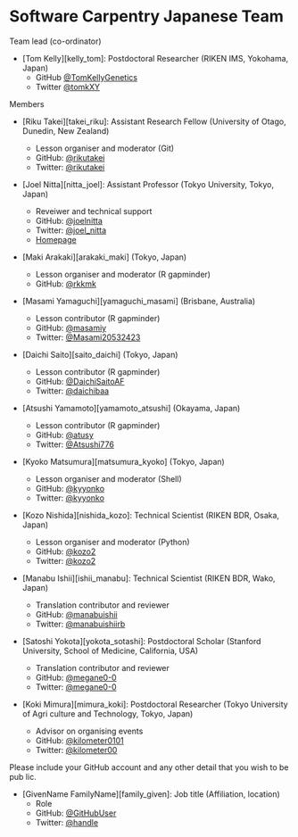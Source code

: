# Software Carpentry Japanese Team

Team lead (co-ordinator)

* [Tom Kelly][kelly_tom]: Postdoctoral Researcher (RIKEN IMS, Yokohama, Japan)
    * GitHub [@TomKellyGenetics](https://github.com/TomKellyGenetics)
    * Twitter [@tomkXY](https://twitter.com/tomkxy)

Members

* [Riku Takei][takei_riku]: Assistant Research Fellow
  (University of Otago, Dunedin, New Zealand)
  * Lesson organiser and moderator (Git)
  * GitHub: [@rikutakei](https://github.com/rikutakei)
  * Twitter: [@rikutakei](http://twitter.com/rikutakei)
  
* [Joel Nitta][nitta_joel]: Assistant Professor
  (Tokyo University, Tokyo, Japan)
  * Reveiwer and technical support
  * GitHub: [@joelnitta](https://github.com/joelnitta)
  * Twitter: [@joel_nitta](http://twitter.com/joel_nitta)  
  * [Homepage](https://joelnitta.com)  

* [Maki Arakaki][arakaki_maki] (Tokyo, Japan)
  * Lesson organiser and moderator (R gapminder)
  * GitHub: [@rkkmk](https://github.com/rkkmk)

* [Masami Yamaguchi][yamaguchi_masami] (Brisbane, Australia)
  * Lesson contributor (R gapminder)
  * GitHub: [@masamiy](https://github.com/masamiy)
  * Twitter: [@Masami20532423](http://github.com/Masami20532423)

* [Daichi Saito][saito_daichi] (Tokyo, Japan)
  * Lesson contributor (R gapminder)
  * GitHub: [@DaichiSaitoAF](https://github.com/DaichiSaitoAF)
  * Twitter: [@daichibaa](http://github.com/daichibaa)

* [Atsushi Yamamoto][yamamoto_atsushi] (Okayama, Japan)
  * Lesson contributor (R gapminder)
  * GitHub: [@atusy](https://github.com/atusy)
  * Twitter: [@Atsushi776](http://github.com/Atsushi776)

* [Kyoko Matsumura][matsumura_kyoko] (Tokyo, Japan)
  * Lesson organiser and moderator (Shell)
  * GitHub: [@kyyonko](https://github.com/kyyonko)
  * Twitter: [@kyyonko](http://twitter.com/kyyonko)

* [Kozo Nishida][nishida_kozo]: Technical Scientist (RIKEN BDR, Osaka, Japan) 
  * Lesson organiser and moderator (Python)
  * GitHub: [@kozo2](https://github.com/kozo2)
  * Twitter: [@kozo2](http://twitter.com/kozo2)

* [Manabu Ishii][ishii_manabu]: Technical Scientist (RIKEN BDR, Wako, Japan)
  * Translation contributor and reviewer
  * GitHub: [@manabuishii](https://github.com/manabuishii)
  * Twitter: [@manabuishiirb](http://twitter.com/manabuishiirb)
  
* [Satoshi Yokota][yokota_sotashi]: Postdoctoral Scholar (Stanford University, 
School of Medicine, California, USA)
  * Translation contributor and reviewer
  * GitHub: [@megane0-0](https://github.com/megane0-0)
  * Twitter: [@megane0-0](http://twitter.com/megane0-0)
  
* [Koki Mimura][mimura_koki]: Postdoctoral Researcher (Tokyo University of Agri
culture and Technology, Tokyo, Japan)
  * Advisor on organising events
  * GitHub: [@kilometer0101](https://github.com/kilometer0101)
  * Twitter: [@kilometer00](http://twitter.com/kilometer00)

Please include your GitHub account and any other detail that you wish to be pub
lic.

* [GivenName FamilyName][family_given]: Job title (Affiliation, location)
  * Role
  * GitHub: [@GitHubUser](https://github.com/GitHubUser)
  * Twitter: [@handle](http://twitter.com/handle)

